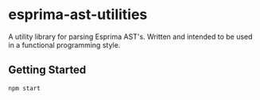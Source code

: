 # esprima-ast-utilities

A utility library for parsing Esprima AST's. Written and intended to be used in a functional programming style. 

## Getting Started

```
npm start
```